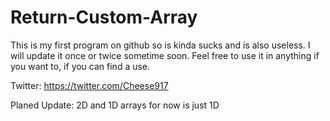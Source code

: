 # Return-Custom-Array
This is my first program on github so is kinda sucks and is also useless. I will update it once or twice sometime soon. Feel free to use it in anything if you want to, if you can find a use. 

Twitter: https://twitter.com/Cheese917

Planed Update: 2D and 1D arrays for now is just 1D 

